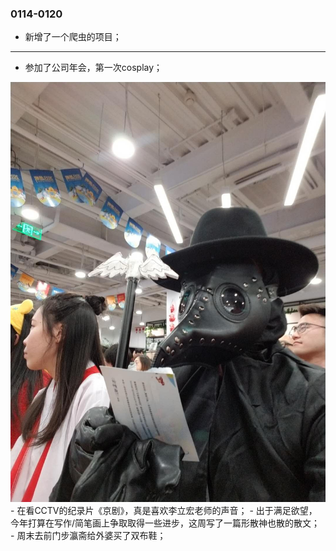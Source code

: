### 0114-0120
- 新增了一个爬虫的项目；

---
- 参加了公司年会，第一次cosplay；
<img src="WechatIMG134.jpeg">
- 在看CCTV的纪录片《京剧》，真是喜欢李立宏老师的声音；
- 出于满足欲望，今年打算在写作/简笔画上争取取得一些进步，这周写了一篇形散神也散的散文；
- 周末去前门步瀛斋给外婆买了双布鞋；
